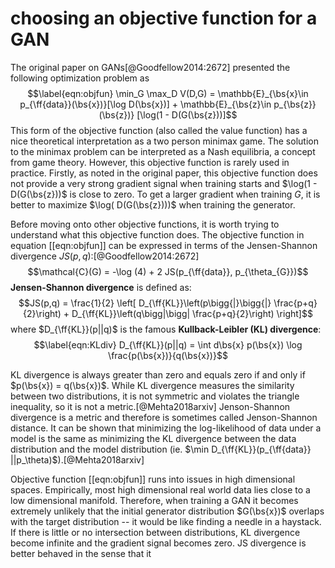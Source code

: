 choosing an objective function for a GAN
========================================

The original paper on GANs[@Goodfellow2014:2672] presented the following
optimization problem as $$\label{eqn:objfun}
    \min_G \max_D V(D,G) = \mathbb{E}_{\bs{x}\in p_{\ff{data}}(\bs{x})}[\log D(\bs{x})] + \mathbb{E}_{\bs{z}\in p_{\bs{z}}(\bs{z})} [\log(1 - D(G(\bs{z}))]$$
This form of the objective function (also called the value function) has
a nice theoretical interpretation as a two person minimax game. The
solution to the minimax problem can be interpreted as a Nash equilibria,
a concept from game theory. However, this objective function is rarely
used in practice. Firstly, as noted in the original paper, this
objective function does not provide a very strong gradient signal when
training starts and $\log(1 - D(G(\bs{z}))$ is close to zero. To get a
larger gradient when training $G$, it is better to maximize
$\log( D(G(\bs{z})))$ when training the generator.

Before moving onto other objective functions, it is worth trying to
understand what this objective function does. The objective function in
equation [\[eqn:objfun\]] can be expressed in terms of the
Jensen-Shannon divergence $JS(p,q)$:[@Goodfellow2014:2672]
$$\mathcal{C}(G) = -\log (4) + 2 JS(p_{\ff{data}}, p_{\theta_{G}})$$
**Jensen-Shannon divergence** is defined as:
$$JS(p,q) = \frac{1}{2} \left[ D_{\ff{KL}}\left(p\bigg{|}\bigg{|} \frac{p+q}{2}\right)  +  D_{\ff{KL}}\left(q\bigg|\bigg| \frac{p+q}{2}\right) \right]$$
where $D_{\ff{KL}}(p||q)$ is the famous **Kullback-Leibler (KL)
divergence**: $$\label{eqn:KLdiv}
    D_{\ff{KL}}(p||q) = \int d\bs{x} p(\bs{x}) \log \frac{p(\bs{x})}{q(\bs{x})}$$

KL divergence is always greater than zero and equals zero if and only if
$p(\bs{x}) = q(\bs{x})$. While KL divergence measures the similarity
between two distributions, it is not symmetric and violates the triangle
inequality, so it is not a metric.[@Mehta2018arxiv] Jenson-Shannon
divergence is a metric and therefore is sometimes called Jenson-Shannon
distance. It can be shown that minimizing the log-likelihood of data
under a model is the same as minimizing the KL divergence between the
data distribution and the model distribution (ie.
$\min D_{\ff{KL}}(p_{\ff{data}} ||p_\theta)$).[@Mehta2018arxiv]

Objective function [\[eqn:objfun\]] runs into issues in high dimensional
spaces. Empirically, most high dimensional real world data lies close to
a low dimensional manifold. Therefore, when training a GAN it becomes
extremely unlikely that the initial generator distribution $G(\bs{x})$
overlaps with the target distribution -- it would be like finding a
needle in a haystack. If there is little or no intersection between
distributions, KL divergence become infinite and the gradient signal
becomes zero. JS divergence is better behaved in the sense that it
